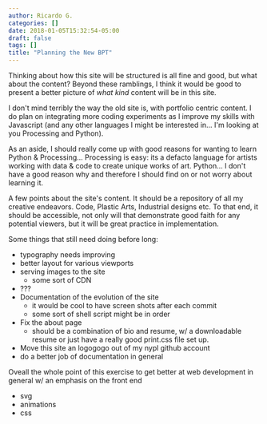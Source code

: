 ```yaml
---
author: Ricardo G.
categories: []
date: 2018-01-05T15:32:54-05:00
draft: false
tags: []
title: "Planning the New BPT"
---
```

Thinking about how this site will be structured is all fine and good, but what about the content? Beyond these ramblings, I think it would be good to present a better picture of _what kind_ content will be in this site.

I don't mind terribly the way the old site is, with portfolio centric content. I do plan on integrating more coding experiments as I improve my skills with Javascript (and any other languages I might be interested in... I'm looking at you Processing and Python).

As an aside, I should really come up with good reasons for wanting to learn Python & Processing... Processing is easy: its a defacto language for artists working with data & code to create unique works of art. Python... I don't have a good reason why and therefore I should find on or not worry about learning it.

A few points about the site's content. It should be a repository of all my creative endeavors. Code, Plastic Arts, Industrial designs etc. To that end, it should be accessible, not only will that demonstrate good faith for any potential viewers, but it will be great practice in implementation.

Some things that still need doing before long:

* typography needs improving
* better layout for various viewports
* serving images to the site
  * some sort of CDN
* ???
* Documentation of the evolution of the site
  * it would be cool to have screen shots after each commit
  * some sort of shell script might be in order
* Fix the about page
  * should be a combination of bio and resume, w/ a downloadable resume or just have a really good print.css file set up.
* Move this site an logogogo out of my nypl github account
* do a better job of documentation in general

Oveall the whole point of this exercise to get better at web development in general w/ an emphasis on the front end

  * svg
  * animations
  * css
